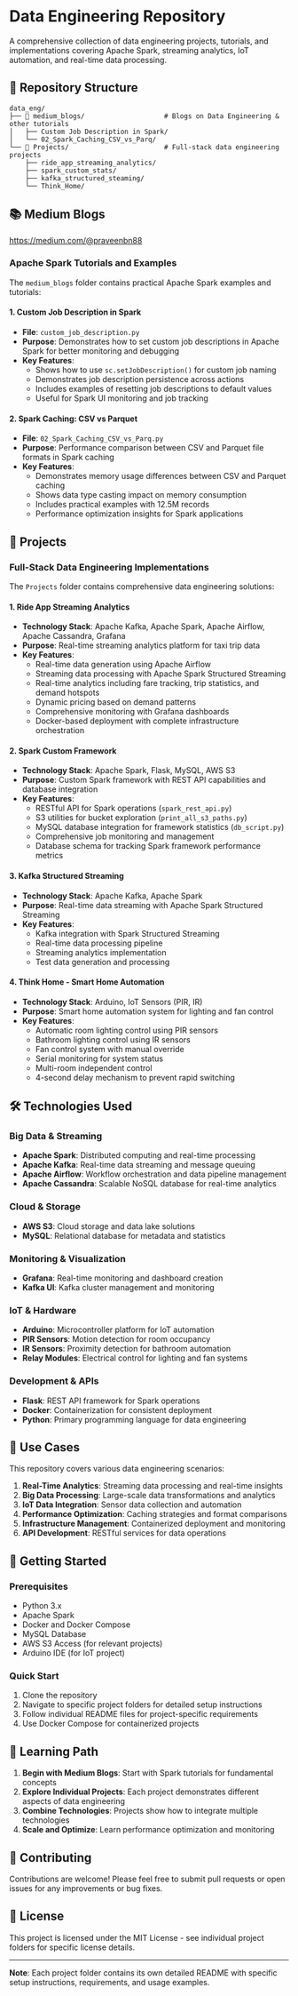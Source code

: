 # Data Engineering Repository

A comprehensive collection of data engineering projects, tutorials, and implementations covering Apache Spark, streaming analytics, IoT automation, and real-time data processing.

## 📁 Repository Structure

```
data_eng/
├── 📁 medium_blogs/                    # Blogs on Data Engineering & other tutorials
│   ├── Custom Job Description in Spark/
│   └── 02_Spark_Caching_CSV_vs_Parq/
└── 📁 Projects/                        # Full-stack data engineering projects
    ├── ride_app_streaming_analytics/
    ├── spark_custom_stats/
    ├── kafka_structured_steaming/
    └── Think_Home/
```

## 📚 Medium Blogs
https://medium.com/@praveenbn88
### Apache Spark Tutorials and Examples

The `medium_blogs` folder contains practical Apache Spark examples and tutorials:

#### 1. Custom Job Description in Spark
- **File**: `custom_job_description.py`
- **Purpose**: Demonstrates how to set custom job descriptions in Apache Spark for better monitoring and debugging
- **Key Features**:
  - Shows how to use `sc.setJobDescription()` for custom job naming
  - Demonstrates job description persistence across actions
  - Includes examples of resetting job descriptions to default values
  - Useful for Spark UI monitoring and job tracking

#### 2. Spark Caching: CSV vs Parquet
- **File**: `02_Spark_Caching_CSV_vs_Parq.py`
- **Purpose**: Performance comparison between CSV and Parquet file formats in Spark caching
- **Key Features**:
  - Demonstrates memory usage differences between CSV and Parquet caching
  - Shows data type casting impact on memory consumption
  - Includes practical examples with 12.5M records
  - Performance optimization insights for Spark applications

## 🚀 Projects

### Full-Stack Data Engineering Implementations

The `Projects` folder contains comprehensive data engineering solutions:

#### 1. Ride App Streaming Analytics
- **Technology Stack**: Apache Kafka, Apache Spark, Apache Airflow, Apache Cassandra, Grafana
- **Purpose**: Real-time streaming analytics platform for taxi trip data
- **Key Features**:
  - Real-time data generation using Apache Airflow
  - Streaming data processing with Apache Spark Structured Streaming
  - Real-time analytics including fare tracking, trip statistics, and demand hotspots
  - Dynamic pricing based on demand patterns
  - Comprehensive monitoring with Grafana dashboards
  - Docker-based deployment with complete infrastructure orchestration

#### 2. Spark Custom Framework
- **Technology Stack**: Apache Spark, Flask, MySQL, AWS S3
- **Purpose**: Custom Spark framework with REST API capabilities and database integration
- **Key Features**:
  - RESTful API for Spark operations (`spark_rest_api.py`)
  - S3 utilities for bucket exploration (`print_all_s3_paths.py`)
  - MySQL database integration for framework statistics (`db_script.py`)
  - Comprehensive job monitoring and management
  - Database schema for tracking Spark framework performance metrics

#### 3. Kafka Structured Streaming
- **Technology Stack**: Apache Kafka, Apache Spark
- **Purpose**: Real-time data streaming with Apache Spark Structured Streaming
- **Key Features**:
  - Kafka integration with Spark Structured Streaming
  - Real-time data processing pipeline
  - Streaming analytics implementation
  - Test data generation and processing

#### 4. Think Home - Smart Home Automation
- **Technology Stack**: Arduino, IoT Sensors (PIR, IR)
- **Purpose**: Smart home automation system for lighting and fan control
- **Key Features**:
  - Automatic room lighting control using PIR sensors
  - Bathroom lighting control using IR sensors
  - Fan control system with manual override
  - Serial monitoring for system status
  - Multi-room independent control
  - 4-second delay mechanism to prevent rapid switching

## 🛠️ Technologies Used

### Big Data & Streaming
- **Apache Spark**: Distributed computing and real-time processing
- **Apache Kafka**: Real-time data streaming and message queuing
- **Apache Airflow**: Workflow orchestration and data pipeline management
- **Apache Cassandra**: Scalable NoSQL database for real-time analytics

### Cloud & Storage
- **AWS S3**: Cloud storage and data lake solutions
- **MySQL**: Relational database for metadata and statistics

### Monitoring & Visualization
- **Grafana**: Real-time monitoring and dashboard creation
- **Kafka UI**: Kafka cluster management and monitoring

### IoT & Hardware
- **Arduino**: Microcontroller platform for IoT automation
- **PIR Sensors**: Motion detection for room occupancy
- **IR Sensors**: Proximity detection for bathroom automation
- **Relay Modules**: Electrical control for lighting and fan systems

### Development & APIs
- **Flask**: REST API framework for Spark operations
- **Docker**: Containerization for consistent deployment
- **Python**: Primary programming language for data engineering

## 🎯 Use Cases

This repository covers various data engineering scenarios:

1. **Real-Time Analytics**: Streaming data processing and real-time insights
2. **Big Data Processing**: Large-scale data transformations and analytics
3. **IoT Data Integration**: Sensor data collection and automation
4. **Performance Optimization**: Caching strategies and format comparisons
5. **Infrastructure Management**: Containerized deployment and monitoring
6. **API Development**: RESTful services for data operations

## 🚀 Getting Started

### Prerequisites
- Python 3.x
- Apache Spark
- Docker and Docker Compose
- MySQL Database
- AWS S3 Access (for relevant projects)
- Arduino IDE (for IoT project)

### Quick Start
1. Clone the repository
2. Navigate to specific project folders for detailed setup instructions
3. Follow individual README files for project-specific requirements
4. Use Docker Compose for containerized projects

## 📖 Learning Path

1. **Begin with Medium Blogs**: Start with Spark tutorials for fundamental concepts
2. **Explore Individual Projects**: Each project demonstrates different aspects of data engineering
3. **Combine Technologies**: Projects show how to integrate multiple technologies
4. **Scale and Optimize**: Learn performance optimization and monitoring

## 🤝 Contributing

Contributions are welcome! Please feel free to submit pull requests or open issues for any improvements or bug fixes.

## 📄 License

This project is licensed under the MIT License - see individual project folders for specific license details.

---

**Note**: Each project folder contains its own detailed README with specific setup instructions, requirements, and usage examples. 